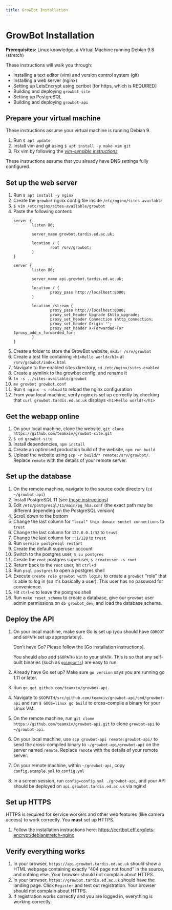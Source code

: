 ```yaml
---
title: GrowBot Installation
---
```


# GrowBot Installation

**Prerequisites:** Linux knowledge, a Virtual Machine running Debian 9.8 (stretch)

These instructions will walk you through:

- Installing a text editor (vim) and version control system (git)
- Installing a web server (nginx)
- Setting up LetsEncrypt using certbot (for https, which is REQUIRED)
- Building and deploying `growbot-site`
- Setting up PostgreSQL
- Building and deploying `growbot-api`

## Prepare your virtual machine

These instructions assume your virtual machine is running Debian 9.

1. Run `$ apt update`
1. Install vim and git using `$ apt install -y make vim git`
1. Fix vim by following the [_vim-sensible instructions_](https://github.com/tpope/vim-sensible)

These instructions assume that you already have DNS settings fully configured.

## Set up the web server

1. Run `$ apt install -y nginx`
1. Create the `growbot` nginx config file inside `/etc/nginx/sites-available`
  1. `$ vim /etc/nginx/sites-available/growbot`
  1. Paste the following content:
      ```nginx
      server {
              listen 80;

              server_name growbot.tardis.ed.ac.uk;

              location / {
                      root /srv/growbot;
              }
      }

      server {
              listen 80;

              server_name api.growbot.tardis.ed.ac.uk;

              location / {
                      proxy_pass http://localhost:8080;
              }

              location /stream {
                      proxy_pass http://localhost:8080;
                      proxy_set_header Upgrade $http_upgrade;
                      proxy_set_header Connection $http_connection;
                      proxy_set_header Origin '';
                      proxy_set_header X-Forwarded-For $proxy_add_x_forwarded_for;
              }
      }
      ```
1. Create a folder to store the GrowBot website, `mkdir /srv/growbot`
1. Create a test file containing `<h1>Hello world</h1>` at `/srv/growbot/index.html`
1. Navigate to the enabled sites directory, `cd /etc/nginx/sites-enabled`
1. Create a symlink to the growbot config, and rename it
  1. `ln -s ../sites-available/growbot`
  1. `mv growbot growbot.conf`
1. Run `$ nginx -s reload` to reload the nginx configuration
1. From your local machine, verify nginx is set up correctly by checking that `curl growbot.tardis.ed.ac.uk` displays `<h1>Hello world!</h1>`

## Get the webapp online

1. On your local machine, clone the website, `git clone https://github.com/teamxiv/growbot-site.git`
1. `$ cd growbot-site`
1. Install dependencies, `npm install`
1. Create an optimised production build of the website, `npm run build` 
1. Upload the website using `scp -r build/* remote:/srv/growbot/`. Replace `remote` with the details of your remote server.

## Set up the database

1. On the remote machine, navigate to the source code directory (`cd ~/growbot-api`)
1. Install PostgreSQL 11 (see [these instructions](https://tecadmin.net/install-postgresql-server-on-ubuntu/))
1. Edit `/etc/postgresql/11/main/pg_hba.conf` (the exact path may be different depending on the PostgreSQL version)
  1. Scroll down to the bottom
  1. Change the last column for `"local" Unix domain socket connections` to `trust`
  1. Change the last column for `127.0.0.1/32` to `trust`
  1. Change the last column for `::1/128` to `trust`
1. Run `service postgresql restart`
1. Create the default superuser account
  1. Switch to the postgres user, `$ su postgres`
  1. Create the `root` postgres superuser, `$ createuser -s root`
  1. Return back to the `root` user, hit `ctrl+d`
1. Run `psql postgres` to open a postgres shell
  1. Execute `create role growbot with login;` to create a `growbot` "role" that is able to log in (so it's basically a user).      This user has no password for convenience.
  1. Hit `ctrl+d` to leave the postgres shell
1. Run `make reset_schema` to create a database, give our `growbot` user admin permissions on `db growbot_dev`, and load the database schema.

## Deploy the API

1. On your local machine, make sure Go is set up (you should have `GOROOT` and `GOPATH` set up appropriately).

    Don't have Go? Please follow the [Go installation instructions].

    You should also add `$GOPATH/bin` to your `$PATH`. This is so that any self-built binaries (such as [`goimports`](https://godoc.org/golang.org/x/tools/cmd/goimports)) are easy to run.

1. Already have Go set up? Make sure `go version` says you are running go 1.11 or later. 
1. Run `go get github.com/teamxiv/growbot-api`.
1. Navigate to `$GOPATH/src/github.com/teamxiv/growbot-api/cmd/growbot-api` and run `$ GOOS=linux go build` to cross-compile a binary for your Linux VM.
1. On the remote machine, run `git clone https://github.com/teamxiv/growbot-api.git` to clone `growbot-api` to `~/growbot-api`.
1. On your local machine, use `scp growbot-api remote:growbot-api/` to send the cross-compiled binary to `~/growbot-api/growbot-api` on the server named `remote`. Replace `remote` with the details of your remote server.
1. On your remote machine, within `~/growbot-api`, copy `config.example.yml` to `config.yml`
1. In a screen session, run `config=config.yml ./growbot-api`, and your API should be deployed on `api.growbot.tardis.ed.ac.uk` via nginx!

## Set up HTTPS

HTTPS is required for service workers and other web features (like camera access) to work correctly. You **must** set up HTTPS.

1. Follow the installation instructions here: https://certbot.eff.org/lets-encrypt/debianstretch-nginx

## Verify everything works

1. In your browser, `https://api.growbot.tardis.ed.ac.uk` should show a HTML webpage containing exactly "404 page not found" in the source, and nothing else. Your browser should not complain about HTTPS.
1. In your browser, `https://growbot.tardis.ed.ac.uk` should have the landing page. Click `Register` and test out registration. Your browser should not complain about HTTPS.
1. If registration works correctly and you are logged in, everything is working correctly.
